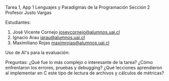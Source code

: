 Tarea 1, App 1 Lenguajes y Paradigmas de la Programación Sección 2
Profesor Justo Vargas

Estudiantes: 
1. José Vicente Cornejo josevcornejo@alumnos.uai.cl
2. Ignacio Arau iarau@alumnos.uai.cl
3. Maximiliano Rojas maximrojas@alumnos.uai.cl


Uso de AI's para la evaluación:


Preguntas:
¿Qué fue lo más complejo o interesante de la tarea?
¿Cómo enfrentaron los errores, pruebas y debugging?
¿Qué lecciones aprendieron al implementar en C este tipo de lectura de archivos y cálculos de métricas?
